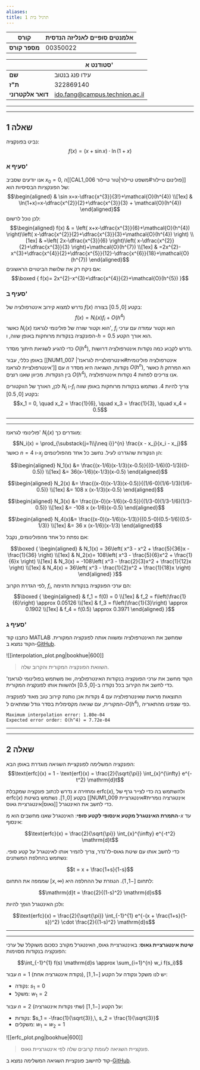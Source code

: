 ```yaml
---
aliases: 
title: תרגיל בית 1
---
```



| **קורס**      | אלמנטים סופיים לאנליזה הנדסית |
| ------------- | ----------------------------- |
| **מספר קורס** | 00350022                      |


|                   | **סטודנט א'**                  |
| ----------------- | ------------------------------ |
| **שם**            | עידו פנג בנטוב                 |
| **ת"ז**           | 322869140                      |
| **דואר אלקטרוני** | ido.fang@campus.technion.ac.il |

<div><hr><hr></div>


## שאלה 1
נביט בפונקציה:
$$f(x)=(x+\sin x)\cdot \ln(1+x)$$
### סעיף א'
אנו יודעים שסביב ${x}_{0}=0$, ה[[CAL1_006 פולינום טיילור#משפט טיילור|טור טיילור]] של הפונקציות הבסיסיות הוא:
$$\begin{aligned}
 & \sin x=x-\dfrac{x^{3}}{3!}+\mathcal{O}(h^{4}) \\[1ex]
 & \ln(1+x)=x-\dfrac{x^{2}}{2}+\dfrac{x^{3}}{3} + \mathcal{O}(h^{4})
\end{aligned}$$
לכן נוכל לרשום:
$$\begin{aligned}
f(x) & = \left( x+x-\dfrac{x^{3}}{6}+\mathcal{O}(h^{4}) \right)\left( x-\dfrac{x^{2}}{2}+\dfrac{x^{3}}{3}+\mathcal{O}(h^{4}) \right) \\[1ex]
 & =\left( 2x-\dfrac{x^{3}}{6} \right)\left( x-\dfrac{x^{2}}{2}+\dfrac{x^{3}}{3} \right)+\mathcal{O}(h^{7}) \\[1ex]
 & =2x^{2}-x^{3}+\dfrac{x^{4}}{2}+\dfrac{x^{5}}{12}-\dfrac{x^{6}}{18}+\mathcal{O}(h^{7})
\end{aligned}$$
אם ניקח רק את שלושת הביטויים הראשונים:
$$\boxed {
f(x)= 2x^{2}-x^{3}+\dfrac{x^{4}}{2}+\mathcal{O}(h^{5})
 }$$
### סעיף ב'
נדרש למצוא קירוב אינטרפולציה של $f(x)$ בקטע $[0, 0.5]$ בצורה:
$$f(x) = N_i(x)f_i + O(h^4)$$
כאשר $N_i(x)$ הוא וקטור שורה של פולינומי לגראנז', $f_i$ הוא וקטור עמודה עם ערכי הפונקציה בנקודות מרוחקות באופן שווה, ו-$h = 0.5$ הוא אורך הקטע.

כדי להגיע לשגיאת חיתוך מסדר $O(h^4)$, נדרש לקבוע כמה נקודות אינטרפולציה דרושות.

באופן כללי, עבור [[NUM1_007 אינטרפולציה פולינומית#אינטרפולציית לגראנז'|אינטרפולציית לגראנז']] עם $n$ נקודות, השגיאה היא מסדר $O(h^n)$, כאשר $h$ הוא המרחק בין הנקודות. מכיוון שאנו רוצים $O(h^4)$, אנו צריכים לפחות $4$ נקודות אינטרפולציה.

לכן, האורך של הווקטורים $N_i$ ו-$f_i$ צריך להיות $4$. נשתמש בנקודות מרוחקות באופן שווה בקטע $[0, 0.5]$:
$$x_1 = 0, \quad x_2 = \frac{1}{6}, \quad x_3 = \frac{1}{3}, \quad x_4 = 0.5$$

<div><hr><hr></div>


פולינומי לגראנז' $N_i(x)$ מוגדרים כך:
$$N_i(x) = \prod_{\substack{j=1\\j\neq i}}^{n} \frac{x - x_j}{x_i - x_j}$$
כאשר $n=4$ ו-$x_j$ הן הנקודות שהגדרנו לעיל. נחשב כל אחד מהפולינומים:

$$\begin{aligned}
N_1(x) 
&= \frac{(x-1/6)(x-1/3)(x-0.5)}{(0-1/6)(0-1/3)(0-0.5)} \\[1ex]
&= 36(x-1/6)(x-1/3)(x-0.5)
\end{aligned}$$

$$\begin{aligned}
N_2(x) 
&= \frac{(x-0)(x-1/3)(x-0.5)}{(1/6-0)(1/6-1/3)(1/6-0.5)} \\[1ex]
&= 108  x  (x-1/3)(x-0.5)
\end{aligned}$$

$$\begin{aligned}
N_3(x) &= \frac{(x-0)(x-1/6)(x-0.5)}{(1/3-0)(1/3-1/6)(1/3-0.5)} \\[1ex]
&= -108  x (x-1/6)(x-0.5)
\end{aligned}$$

$$\begin{aligned}
N_4(x)&= \frac{(x-0)(x-1/6)(x-1/3)}{(0.5-0)(0.5-1/6)(0.5-1/3)} \\[1ex]
&= 36 x  (x-1/6)(x-1/3)
\end{aligned}$$

אם נפתח כל אחד מהפולינומים, נקבל:

$$\boxed {
\begin{aligned}
 & N_1(x) = 36\left( x^3 - x^2 + \frac{5}{36}x - \frac{1}{36} \right) \\[1ex]
 & N_2(x)= 108\left( x^3 - \frac{5}{6}x^2 + \frac{1}{6}x \right) \\[1ex]
 & N_3(x) = -108\left( x^3 - \frac{2}{3}x^2 + \frac{1}{12}x \right) \\[1ex]
 & N_4(x) = 36\left( x^3 - \frac{1}{2}x^2 + \frac{1}{18}x \right)
\end{aligned}
 }$$

לפי הגדרת הקרוב, $f_i$, הם ערכי הפונקציה בנקודות הדגימה:
$$\boxed {
\begin{aligned}
 & f_1 = f(0) = 0 \\[1ex]
 & f_2 = f\left(\frac{1}{6}\right)   \approx 0.05126 \\[1ex]
 & f_3 = f\left(\frac{1}{3}\right)  \approx 0.1902 \\[1ex]
 & f_4 = f(0.5) \approx 0.3971
\end{aligned}
 }$$

### סעיף ג'
כתבנו קוד MATLAB שמחשב את האינטרפולציה ומשווה אותה לפונקציה המקורית. הקוד נמצא ב-[GitHub](https://github.com/NuclearGandhi/technion_second_brain/blob/master/Technion/FEM1/FEM1_HW001/code/q1.m).

![[interpolation_plot.png|bookhue|600]]
>השוואת הפונקציה המקורית והקרוב שלה.

הקוד מחשב את ערכי הפונקציה בנקודות האינטרפולציה, ואז משתמש בפולינומי לגראנז' כדי לחשב את הקירוב בכל נקודה ב-$[0, 0.5]$ ולהשוות אותו לפונקציה המקורית.

התוצאות מראות שאינטרפולציה עם $4$ נקודות אכן נותנת קירוב טוב מאוד לפונקציה המקורית, עם שגיאה מקסימלית בסדר גודל שמתאים ל-$O(h^4)$, כפי שצפינו מהתאוריה.

```
Maximum interpolation error: 1.80e-04
Expected error order: O(h^4) = 7.72e-04
```

<div><hr><hr></div>


## שאלה 2
הפונקציה המשלימה לפונקציית השגיאה מוגדרת באופן הבא:
$$\text{erfc}(x) = 1 - \text{erf}(x) = \frac{2}{\sqrt{\pi}} \int_{x}^{\infty} e^{-t^2} \mathrm{d}t$$

נדרש לכתוב פונקציה שמקבלת $x$ ומחזירה $\text{erfc}(x)$, ולהשתמש בה כדי לצייר גרף של $\text{erfc}(x)$ בקטע $[0,1]$. נשתמש בשיטת [[NUM1_009 אינטגרציה נומרית#אינטגרציית גאוס|אינטגרציית גאוס]] כדי לחשב את האינטגרל.

**התמרת האינטגרל מקטע אינסופי לקטע סופי**:
האינטגרל שאנו מחשבים הוא מ-$x$ עד אינסוף:

$$\text{erfc}(x) = \frac{2}{\sqrt{\pi}} \int_{x}^{\infty} e^{-t^2} \mathrm{d}t$$

כדי לחשב אותו עם שיטת גאוס-לז'נדר, צריך להמיר אותו לאינטגרל על קטע סופי. נשתמש בהחלפת המשתנים:

$$t = x + \frac{1+s}{1-s}$$

שממפה את התחום $[x, \infty)$ לתחום $[-1, 1)$. הנגזרת של ההחלפה היא:

$$\mathrm{d}t = \frac{2}{(1-s)^2} \mathrm{d}s$$

ולכן האינטגרל הופך להיות:

$$\text{erfc}(x) = \frac{2}{\sqrt{\pi}} \int_{-1}^{1} e^{-(x + \frac{1+s}{1-s})^2} \cdot \frac{2}{(1-s)^2} \mathrm{d}s$$

<div><hr><hr></div>


**שיטת אינטגרציית גאוס**:
באינטגרציית גאוס, האינטגרל מקורב כסכום משוקלל של ערכי הפונקציה בנקודות מסוימות:

$$\int_{-1}^{1} f(s) \mathrm{d}s \approx \sum_{i=1}^{n} w_i f(s_i)$$

עבור $n=1$ (נקודת אינטגרציה אחת), יש לנו משקל ונקודה על הקטע $[-1,1]$:
- נקודה: $s_1 = 0$
- משקל: $w_1 = 2$

עבור $n=2$ (שתי נקודות אינטגרציה) על הקטע $[-1,1]$:
- נקודות: $s_1 = -\frac{1}{\sqrt{3}},\, s_2 = \frac{1}{\sqrt{3}}$
- משקלים: $w_1 = w_2 = 1$

![[erfc_plot.png|bookhue|600]]
>פונקציית השגיאה לעומת קרובים שלה לפי אינטגרציית גאוס.


קוד לחישוב פונקציית השגיאה המשלימה נמצא ב-[GitHub](https://github.com/NuclearGandhi/technion_second_brain/blob/master/Technion/FEM1/FEM1_HW001/code/q2.m).